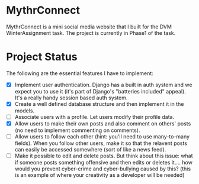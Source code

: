 # MythrConnect
  MythrConnect is a mini social media website that I built for the DVM WinterAssignment task. 
  The project is currently in Phase1 of the task. 
  
 # Project Status
  The following are the essential features I have to implement: 
  - [x] Implement user authentication. Django has a built in auth system and we expect you to use it (it's part of Django's "batteries included" appeal). It's a really handy session based auth system.
  - [x] Create a well defined database structure and then implement it in the models.
  - [ ] Associate users with a profile. Let users modify their profile data.
  - [x] Allow users to make their own posts and also comment on others' posts (no need to implement commenting on comments).
  - [ ] Allow users to follow each other (hint: you'll need to use many-to-many fields). When you follow other users, make it so that the relavent posts can easily be accessed somewhere (sort of like a news feed).
  - [ ] Make it possible to edit and delete posts. But think about this issue: what if someone posts something offensive and then edits or deletes it.... how would you prevent cyber-crime and cyber-bullying caused by this? (this is an example of where your creativity as a developer will be needed)
